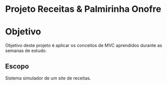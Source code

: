 # Projeto Receitas & Palmirinha Onofre

# Objetivo
Objetivo deste projeto é aplicar os conceitos de MVC aprendidos durante as semanas de estudo.

## Escopo
Sistema simulador de um site de receitas.



